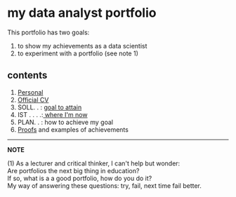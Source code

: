 my data analyst portfolio
=========================

This portfolio has two goals:

1. to show my achievements as a data scientist
2. to experiment with a portfolio (see note 1)

## contents

1) [Personal](./100_personal.md)    
2) [Official CV](./200_cv.md)  
3) SOLL. . : [goal to attain](./400_ambition.md)    
4) IST . . . .:[ where I'm now](./500_where_I_am_now.md)  
5) PLAN. . : how to achieve my goal  
6) [Proofs](./700_proofs.md) and examples of achievements   

----------
**NOTE**

(1) As a lecturer and critical thinker, I can't help but wonder:  
Are portfolios the next big thing in education?   
If so, what is a a good portfolio, how do you do it?  
My way of answering these questions: try, fail, next time fail better.


